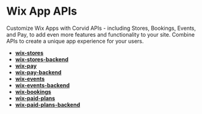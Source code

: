 # Wix App APIs

Customize Wix Apps with Corvid APIs - including Stores, Bookings, Events, and Pay, to add even more features and functionality to your site. Combine APIs to create a unique app experience for your users. 

*   **[wix-stores](https://www.wix.com/corvid/reference/wix-stores.html)**
*   **[wix-stores-backend](https://www.wix.com/corvid/reference/wix-stores-backend.html)**
*   **[wix-pay](https://www.wix.com/corvid/reference/wix-pay.html)**
*   **[wix-pay-backend](https://www.wix.com/corvid/reference/wix-pay-backend.html)**
*   **[wix-events](https://www.wix.com/corvid/new-reference/wix-events)**
*   **[wix-events-backend](https://www.wix.com/corvid/new-reference/wix-paid-plans)**
*   **[wix-bookings](https://www.wix.com/corvid/new-reference/wix-bookings)**
*   **[wix-paid-plans](https://www.wix.com/corvid/new-reference/wix-paid-plans)**
*   **[wix-paid-plans-backend](https://www.wix.com/corvid/new-reference/wix-paid-plans-backend)**
